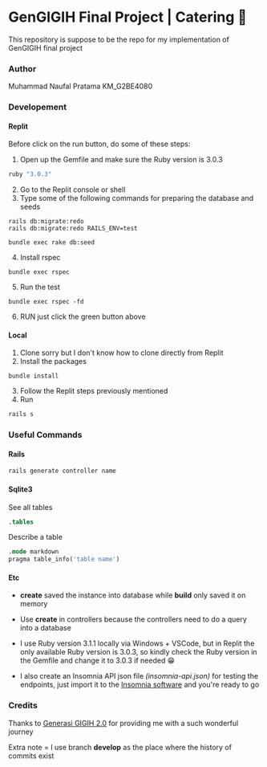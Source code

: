 # GenGIGIH Final Project | Catering 🦐

This repository is suppose to be the repo for my implementation of GenGIGIH final project

### Author

Muhammad Naufal Pratama
KM_G2BE4080

### Developement

#### Replit

Before click on the run button, do some of these steps:

1. Open up the Gemfile and make sure the Ruby version is 3.0.3

```ruby
ruby "3.0.3"
```

2. Go to the Replit console or shell
3. Type some of the following commands for preparing the database and seeds

```shell
rails db:migrate:redo
rails db:migrate:redo RAILS_ENV=test
```

```shell
bundle exec rake db:seed
```

4. Install rspec

```shell
bundle exec rspec
```

5. Run the test

```shell
bundle exec rspec -fd
```

6. RUN
   just click the green button above

#### Local

1. Clone
   sorry but I don't know how to clone directly from Replit
2. Install the packages

```shell
bundle install
```

3. Follow the Replit steps previously mentioned
4. Run

```ruby
rails s
```

### Useful Commands

#### Rails

```ruby
rails generate controller name
```

#### Sqlite3

See all tables

```sql
.tables
```

Describe a table

```sql
.mode markdown
pragma table_info('table name')
```

#### Etc

- **create** saved the instance into database while **build** only saved it on memory

- Use **create** in controllers because the controllers need to do a query into a database

- I use Ruby version 3.1.1 locally via Windows + VSCode, but in Replit the only available Ruby version is 3.0.3, so kindly check the Ruby version in the Gemfile and change it to 3.0.3 if needed 😁

- I also create an Insomnia API json file _(insomnia-api.json)_ for testing the endpoints, just import it to the [Insomnia software](https://insomnia.rest/) and you're ready to go

### Credits

Thanks to [Generasi GIGIH 2.0](https://www.anakbangsabisa.org/generasi-gigih/) for providing me with a such wonderful journey

Extra note = I use branch **develop** as the place where the history of commits exist
